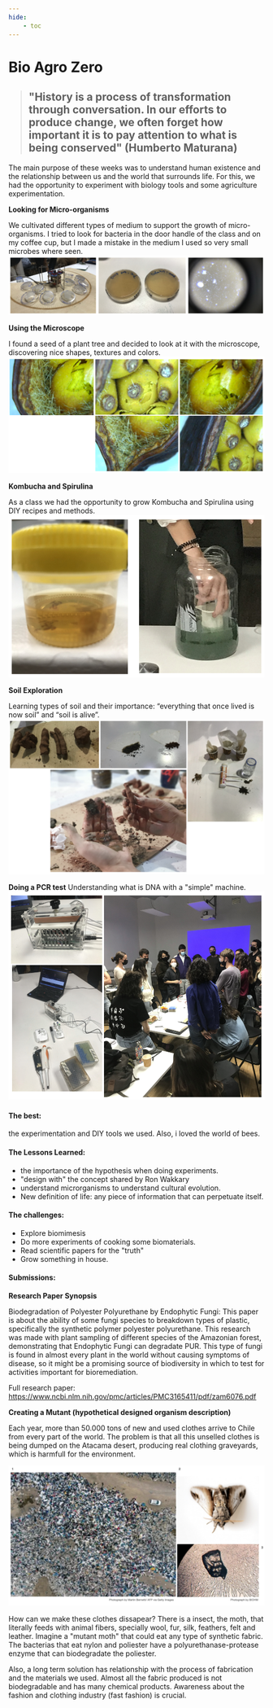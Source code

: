 ```yaml
---
hide:
    - toc
---
```


# Bio Agro Zero

> ## "History is a process of transformation through conversation. In our efforts to produce change, we often forget how important it is to pay attention to what is being conserved" (Humberto Maturana)

The main purpose of these weeks was to understand human existence and the relationship between us and the world that surrounds life. For this, we had the opportunity to experiment with biology tools and some agriculture experimentation. 

**Looking for Micro-organisms**

We cultivated different types of medium to support the growth of micro-organisms. I tried to look for bacteria in the door handle of the class and on my coffee cup, but I made a mistake in the medium I used so very small microbes where seen. 
![](../images/week34/bacterias.jpg)

**Using the Microscope**

I found a seed of a plant tree and decided to look at it with the microscope, discovering nice shapes, textures and colors.
![](../images/week34/semilla.jpg)

**Kombucha and Spirulina**

As a class we had the opportunity to grow Kombucha and Spirulina using DIY recipes and methods.
![](../images/week34/kombuchaspirulina.jpg)

**Soil Exploration**

Learning types of soil and their importance: “everything that once lived is now soil” and “soil is alive”.
![](../images/week34/typesoil.jpg)

**Doing a PCR test**
Understanding what is DNA with a "simple" machine.
![](../images/week34/pcr.jpg)


#### The best: 
the experimentation and DIY tools we used. Also, i loved the world of bees.

#### The Lessons Learned:
- the importance of the hypothesis when doing experiments.
- "design with" the concept shared by Ron Wakkary
- understand microrganisms to understand cultural evolution.
- New definition of life: any piece of information that can perpetuate itself.

#### The challenges:
- Explore biomimesis
- Do more experiments of cooking some biomaterials.
- Read scientific papers for the "truth"
- Grow something in house.


#### Submissions: 

**Research Paper Synopsis**

Biodegradation of Polyester Polyurethane by Endophytic Fungi:
This paper is about the ability of some fungi species to breakdown types of plastic, specifically the synthetic polymer polyester polyurethane. This research was made with plant sampling of different species of the Amazonian forest, demonstrating that Endophytic Fungi can degradate PUR. This type of fungi is found in almost every plant in the world without causing symptoms of disease, so it might be a promising source of biodiversity in which to test for activities important for bioremediation.

Full research paper: <https://www.ncbi.nlm.nih.gov/pmc/articles/PMC3165411/pdf/zam6076.pdf>


**Creating a Mutant (hypothetical designed organism description)**

Each year, more than 50.000 tons of new and used clothes arrive to Chile from every part of the world. The problem is that all this unselled clothes is being dumped on the Atacama desert, producing real clothing graveyards, which is harmfull for the environment. 

![](../images/week34/fotomutante.jpg)

How can we make these clothes dissapear? There is a insect, the moth, that literally feeds with animal fibers, specially wool, fur, silk, feathers, felt and leather. Imagine a "mutant moth" that could eat any type of synthetic fabric. The bacterias that eat nylon and poliester have a polyurethanase-protease enzyme that can biodegradate the poliester.

Also, a long term solution has relationship with the process of fabrication and the materials we used. Almost all the fabric produced is not biodegradable and has many chemical products. Awareness about the fashion and clothing industry (fast fashion) is crucial.

